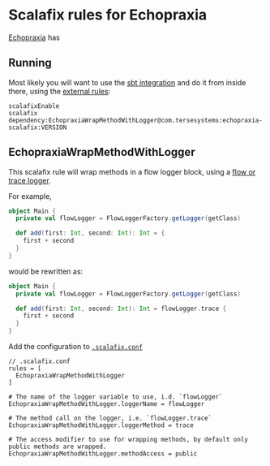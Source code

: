 # Scalafix rules for Echopraxia

[Echopraxia](https://github.com/tersesystems/echopraxia-plusscala) has 

## Running

Most likely you will want to use the [sbt integration](https://scalacenter.github.io/scalafix/docs/users/installation.html) and do it from inside there, using the [external rules](https://scalacenter.github.io/scalafix/docs/rules/external-rules.html):

```
scalafixEnable
scalafix dependency:EchopraxiaWrapMethodWithLogger@com.tersesystems:echopraxia-scalafix:VERSION
```

## EchopraxiaWrapMethodWithLogger

This scalafix rule will wrap methods in a flow logger block, using a [flow or trace logger](https://github.com/tersesystems/echopraxia-plusscala#trace-and-flow-loggers).

For example, 

```scala
object Main {
  private val flowLogger = FlowLoggerFactory.getLogger(getClass)

  def add(first: Int, second: Int): Int = {
    first + second
  }
}
```

would be rewritten as:

```scala
object Main {
  private val flowLogger = FlowLoggerFactory.getLogger(getClass)

  def add(first: Int, second: Int): Int = flowLogger.trace {
    first + second
  }
}
```

Add the configuration to [`.scalafix.conf`](https://scalacenter.github.io/scalafix/docs/users/configuration.html)

```
// .scalafix.conf
rules = [
  EchopraxiaWrapMethodWithLogger
]

# The name of the logger variable to use, i.d. `flowLogger`
EchopraxiaWrapMethodWithLogger.loggerName = flowLogger

# The method call on the logger, i.e. `flowLogger.trace`
EchopraxiaWrapMethodWithLogger.loggerMethod = trace

# The access modifier to use for wrapping methods, by default only public methods are wrapped.
EchopraxiaWrapMethodWithLogger.methodAccess = public
```
